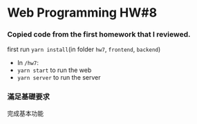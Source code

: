 # Web Programming HW#8
### Copied code from the first homework that I reviewed.
first run `yarn install`(in folder `hw7`, `frontend`, `backend`)
* In `/hw7`:
* `yarn start` to run the web
* `yarn server` to run the server
### 滿足基礎要求
完成基本功能